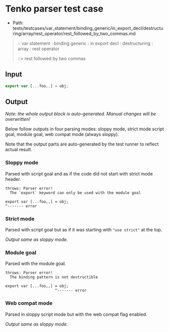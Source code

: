 # Tenko parser test case

- Path: tests/testcases/var_statement/binding_generic/in_export_decl/destructuring/array/rest_operator/rest_followed_by_two_commas.md

> :: var statement : binding generic : in export decl : destructuring : array : rest operator
>
> ::> rest followed by two commas

## Input


`````js
export var [...foo,,] = obj;
`````

## Output

_Note: the whole output block is auto-generated. Manual changes will be overwritten!_

Below follow outputs in four parsing modes: sloppy mode, strict mode script goal, module goal, web compat mode (always sloppy).

Note that the output parts are auto-generated by the test runner to reflect actual result.

### Sloppy mode

Parsed with script goal and as if the code did not start with strict mode header.

`````
throws: Parser error!
  The `export` keyword can only be used with the module goal

export var [...foo,,] = obj;
^------- error
`````

### Strict mode

Parsed with script goal but as if it was starting with `"use strict"` at the top.

_Output same as sloppy mode._

### Module goal

Parsed with the module goal.

`````
throws: Parser error!
  The binding pattern is not destructible

export var [...foo,,] = obj;
                      ^------- error
`````


### Web compat mode

Parsed in sloppy script mode but with the web compat flag enabled.

_Output same as sloppy mode._
